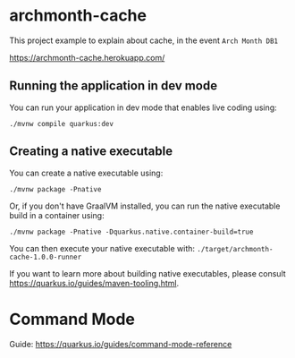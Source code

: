 # archmonth-cache

This project example to explain about cache, in the event `Arch Month DB1`

https://archmonth-cache.herokuapp.com/


## Running the application in dev mode
You can run your application in dev mode that enables live coding using:
```shell script
./mvnw compile quarkus:dev
```

## Creating a native executable
You can create a native executable using: 
```shell script
./mvnw package -Pnative
```

Or, if you don't have GraalVM installed, you can run the native executable build in a container using: 
```shell script
./mvnw package -Pnative -Dquarkus.native.container-build=true
```

You can then execute your native executable with: `./target/archmonth-cache-1.0.0-runner`

If you want to learn more about building native executables, please consult https://quarkus.io/guides/maven-tooling.html.

# Command Mode
Guide: https://quarkus.io/guides/command-mode-reference

